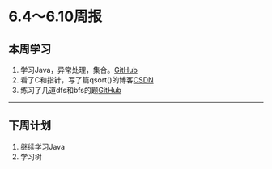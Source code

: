 # 6.4～6.10周报
## 本周学习

1. 学习Java，异常处理，集合。[GitHub](https://github.com/wintershii)
2. 看了C和指针，写了篇qsort()的博客[CSDN](https://blog.csdn.net/wintershii)
3. 练习了几道dfs和bfs的题[GitHub](https://github.com/wintershii)

------

## 下周计划

1. 继续学习Java
2. 学习树